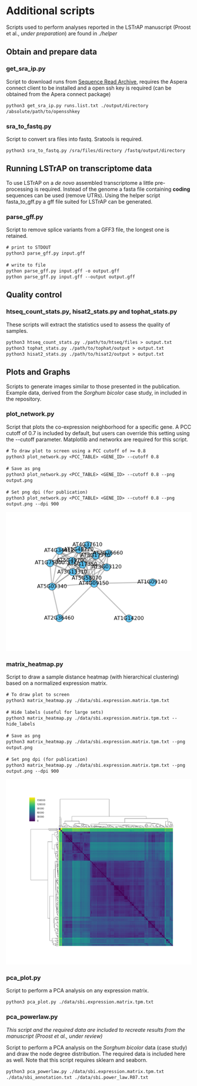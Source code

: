 # Additional scripts

Scripts used to perform analyses reported in the LSTrAP manuscript (Proost et al., *under preparation*) are found in 
*./helper*

## Obtain and prepare data

### get_sra_ip.py

Script to download runs from [Sequence Read Archive](http://www.ncbi.nlm.nih.gov/sra), requires the Aspera connect 
client to be installed and a open ssh key is required (can be obtained from the Apera connect package)
 
    python3 get_sra_ip.py runs.list.txt ./output/directory /absolute/path/to/opensshkey
     
### sra_to_fastq.py

Script to convert sra files into fastq. Sratools is required.

    python3 sra_to_fastq.py /sra/files/directory /fastq/output/directory

## Running LSTrAP on transcriptome data

To use LSTrAP on a *de novo* assembled transcriptome a little pre-processing is required. Instead of the genome a fasta 
file containing **coding** sequences can be used (remove UTRs). Using the helper script fasta_to_gff.py a gff file suited
for LSTrAP can be generated.

### parse_gff.py

Script to remove splice variants from a GFF3 file, the longest one is retained.

    # print to STDOUT
    python3 parse_gff.py input.gff
     
    # write to file
    python parse_gff.py input.gff -o output.gff
    python parse_gff.py input.gff --output output.gff 

## Quality control

### htseq_count_stats.py, hisat2_stats.py and tophat_stats.py

These scripts will extract the statistics used to assess the quality of samples. 

    python3 htseq_count_stats.py ./path/to/htseq/files > output.txt
    python3 tophat_stats.py ./path/to/tophat/output > output.txt
    python3 hisat2_stats.py ./path/to/hisat2/output > output.txt

## Plots and Graphs

Scripts to generate images similar to those presented in the publication. Example data, 
derived from the *Sorghum bicolor* case study, in included in the repository. 

### plot_network.py

Script that plots the co-expression neighborhood for a specific gene. A PCC cutoff of 0.7 is included by default,
but users can override this setting using the --cutoff parameter. Matplotlib and networkx are required for this
script.

    # To draw plot to screen using a PCC cutoff of >= 0.8
    python3 plot_network.py <PCC_TABLE> <GENE_ID> --cutoff 0.8

    # Save as png
    python3 plot_network.py <PCC_TABLE> <GENE_ID> --cutoff 0.8 --png output.png
    
    # Set png dpi (for publication)
    python3 plot_network.py <PCC_TABLE> <GENE_ID> --cutoff 0.8 --png output.png --dpi 900



![matrix example](images/plot_network.png "Example of plotted network")

### matrix_heatmap.py
    
Script to draw a sample distance heatmap (with hierarchical clustering) based 
on a normalized expression matrix.  
    
    # To draw plot to screen
    python3 matrix_heatmap.py ./data/sbi.expression.matrix.tpm.txt 
    
    # Hide labels (useful for large sets)
    python3 matrix_heatmap.py ./data/sbi.expression.matrix.tpm.txt --hide_labels
    
    # Save as png
    python3 matrix_heatmap.py ./data/sbi.expression.matrix.tpm.txt --png output.png
    
    # Set png dpi (for publication)
    python3 matrix_heatmap.py ./data/sbi.expression.matrix.tpm.txt --png output.png --dpi 900


![matrix example](images/matrix.png "Sample distance heatmap (with hierarchical clustering)")

### pca_plot.py

Script to perform a PCA analysis on any expression matrix.

    python3 pca_plot.py ./data/sbi.expression.matrix.tpm.txt
    
### pca_powerlaw.py

*This script and the required data are included to recreate results from the manuscript (Proost et al., under review)*

Script to perform a PCA analysis on the *Sorghum bicolor* data (case study) and draw the node degree distribution. The
required data is included here as well. Note that this script requires sklearn and seaborn.

    python3 pca_powerlaw.py ./data/sbi.expression.matrix.tpm.txt ./data/sbi_annotation.txt ./data/sbi.power_law.R07.txt
    

    
